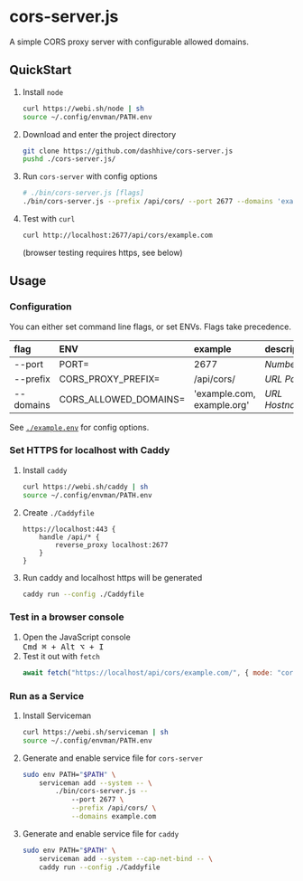 # cors-server.js

A simple CORS proxy server with configurable allowed domains.

## QuickStart

1. Install `node`
   ```sh
   curl https://webi.sh/node | sh
   source ~/.config/envman/PATH.env
   ```
2. Download and enter the project directory
   ```bash
   git clone https://github.com/dashhive/cors-server.js
   pushd ./cors-server.js/
   ```
3. Run `cors-server` with config options
   ```sh
   # ./bin/cors-server.js [flags]
   ./bin/cors-server.js --prefix /api/cors/ --port 2677 --domains 'example.com, example.org'
   ```
4. Test with `curl`
   ```sh
   curl http://localhost:2677/api/cors/example.com
   ```
   (browser testing requires https, see below)

## Usage

### Configuration

You can either set command line flags, or set ENVs. Flags take precedence.

| flag      | ENV                   | example                    | description    |
| :-------- | :-------------------- | :------------------------- | :------------- |
| --port    | PORT=                 | 2677                       | _Number_       |
| --prefix  | CORS_PROXY_PREFIX=    | /api/cors/                 | _URL Path_     |
| --domains | CORS_ALLOWED_DOMAINS= | 'example.com, example.org' | _URL Hostname_ |

See [`./example.env`](./example.env) for config options.

### Set HTTPS for localhost with Caddy

1. Install `caddy`
   ```sh
   curl https://webi.sh/caddy | sh
   source ~/.config/envman/PATH.env
   ```
2. Create `./Caddyfile`
   ```Caddyfile
   https://localhost:443 {
       handle /api/* {
           reverse_proxy localhost:2677
       }
   }
   ```
3. Run caddy and localhost https will be generated
   ```sh
   caddy run --config ./Caddyfile
   ```

### Test in a browser console

1. Open the JavaScript console \
   <kbd>Cmd ⌘ + Alt ⌥ + I</kbd>
2. Test it out with `fetch`
   ```js
   await fetch("https://localhost/api/cors/example.com/", { mode: "cors" });
   ```

### Run as a Service

1. Install Serviceman
   ```sh
   curl https://webi.sh/serviceman | sh
   source ~/.config/envman/PATH.env
   ```
2. Generate and enable service file for `cors-server`
   ```sh
   sudo env PATH="$PATH" \
       serviceman add --system -- \
           ./bin/cors-server.js --
               --port 2677 \
               --prefix /api/cors/ \
               --domains example.com
   ```
3. Generate and enable service file for `caddy`
   ```sh
   sudo env PATH="$PATH" \
       serviceman add --system --cap-net-bind -- \
       caddy run --config ./Caddyfile
   ```
